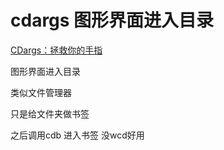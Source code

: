# cdargs 图形界面进入目录


[CDargs：拯救你的手指](https://linuxtoy.org/archives/cdargs.html)

图形界面进入目录

类似文件管理器

只是给文件夹做书签

之后调用cdb 进入书签  没wcd好用
